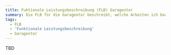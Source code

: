 ```yaml
---
title: Fuktionale Leistungsbeschreibung (FLB) Garagentor
summary: Die FLB für die Garagentor beschreibt, welche Arbeiten ich beauftragen möchte.
tags:
  - FLB
  - 'Funktionale Leistungsbeschreibung'
  - Garagentor
---
```

TBD